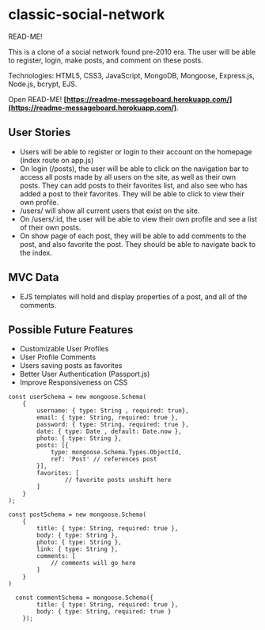 # classic-social-network
READ-ME!

This is a clone of a social network found pre-2010 era. The user will be able to register, login, make posts, and comment on these posts.

Technologies: HTML5, CSS3, JavaScript, MongoDB, Mongoose, Express.js, Node.js, bcrypt, EJS.

Open READ-ME! **[https://readme-messageboard.herokuapp.com/](https://readme-messageboard.herokuapp.com/)**.


## User Stories
* Users will be able to register or login to their account on the homepage (index route on app.js)
* On login (/posts), the user will be able to click on the navigation bar to access all posts made by all users on the site, as well as their own posts. They can add posts to their favorites list, and also see who has added a post to their favorites. They will be able to click to view their own profile. 
* /users/ will show all current users that exist on the site.
* On /users/:id, the user will be able to view their own profile and see a list of their own posts.
* On show page of each post, they will be able to add comments to the post, and also favorite the post. They should be able to navigate back to the index.

## MVC Data
* EJS templates will hold and display properties of a post, and all of the comments.

## Possible Future Features
* Customizable User Profiles
* User Profile Comments
* Users saving posts as favorites
* Better User Authentication (Passport.js)
* Improve Responsiveness on CSS

```
const userSchema = new mongoose.Schema(
    {
        username: { type: String , required: true},
        email: { type: String, required: true },
        password: { type: String, required: true },
        date: { type: Date , default: Date.now },
        photo: { type: String },
        posts: [{ 
            type: mongoose.Schema.Types.ObjectId,
            ref: 'Post' // references post
        }],
        favorites: [ 
                // favorite posts unshift here
        ]
    }
);
```

```
const postSchema = new mongoose.Schema(
    {
        title: { type: String, required: true },
        body: { type: String },
        photo: { type: String },
        link: { type: String },
        comments: [
            // comments will go here
        ]
    }
)
```

```
  const commentSchema = mongoose.Schema({
        title: { type: String, required: true },
        body: { type: String, required: true }
    });
```